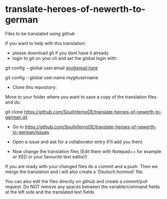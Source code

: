 # translate-heroes-of-newerth-to-german
Files to be translated using github


If you want to help with this translation:

- please download git if you dont have it already
- login to git on your cli and set the global login with:

git config --global user.email my@email.here

git config --global user.name mygitusername


- Clone this repository:

Move to your folder where you want to save a copy of the translation files and do:

git clone https://github.com/SoulInfernoDE/translate-heroes-of-newerth-to-german.git


- Go to https://github.com/SoulInfernoDE/translate-heroes-of-newerth-to-german/issues

- Open a issue and ask for a collaborator entry (I'll add you then)

- Now change the translation files (Edit them with Notepad++ for example or XED or your favourite text editor!)

If you are ready with your changed files do a commit and a push. Then we merge the translation and i will also create a 'Deutsch.honmod' file.

You can also edit the files directly on github and create a commit/pull request. Do NOT remove any spaces between the variable/command fields
at the left side and the translated text fields
